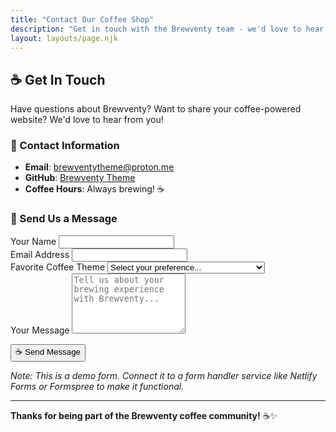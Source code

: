 ```yaml
---
title: "Contact Our Coffee Shop"
description: "Get in touch with the Brewventy team - we'd love to hear from you!"
layout: layouts/page.njk
---
```


## ☕ Get In Touch

Have questions about Brewventy? Want to share your coffee-powered website? We'd love to hear from you!

### 📧 Contact Information

- **Email**: brewventytheme@proton.me
- **GitHub**: [Brewventy Theme](https://github.com/kylereddoch/brewventy)
- **Coffee Hours**: Always brewing! ☕

### 💌 Send Us a Message

<form class="form mt-xl">
  <div class="form__group">
    <label for="name" class="form__label">Your Name</label>
    <input type="text" id="name" name="name" class="input" required>
  </div>

  <div class="form__group">
    <label for="email" class="form__label">Email Address</label>
    <input type="email" id="email" name="email" class="input" required>
  </div>

  <div class="form__group">
    <label for="coffee-preference" class="form__label">Favorite Coffee Theme</label>
    <select id="coffee-preference" name="coffee-preference" class="select">
      <option value="">Select your preference...</option>
      <option value="mocha">☕ Mocha (Dark themes all the way!)</option>
      <option value="latte">🥛 Latte (Light and bright!)</option>
      <option value="both">🌓 Both (I switch based on time of day)</option>
    </select>
  </div>

  <div class="form__group">
    <label for="message" class="form__label">Your Message</label>
    <textarea id="message" name="message" class="textarea" rows="6" required placeholder="Tell us about your brewing experience with Brewventy..."></textarea>
  </div>

  <button type="submit" class="btn btn--primary">☕ Send Message</button>
</form>

*Note: This is a demo form. Connect it to a form handler service like Netlify Forms or Formspree to make it functional.*

---

**Thanks for being part of the Brewventy coffee community!** ☕✨
